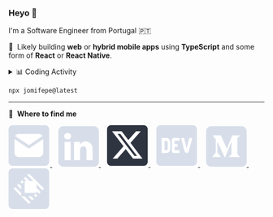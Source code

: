 ### Heyo 👋

I'm a Software Engineer from Portugal 🇵🇹

💙 &nbsp;Likely building **web** or **hybrid mobile apps** using **TypeScript** and some form of **React** or **React Native**.

<details>
<summary>📊 Coding Activity</summary>

### Coding Frequency

<a href="https://wakatime.com">
  <picture>
    <source media="(prefers-color-scheme: dark)" srcset="https://wakatime.com/share/@e43c70f4-aa53-43c9-9aaf-800f002e09d8/5e5ba0ab-6993-4550-bf58-e0f08d623586.svg">
    <source media="(prefers-color-scheme: light)" srcset="https://wakatime.com/share/@e43c70f4-aa53-43c9-9aaf-800f002e09d8/5f4ea6fe-ea86-49f4-a845-8635f008bf21.svg">
    <img alt="Graph showing my coding activity (last year)." src="https://wakatime.com/share/@e43c70f4-aa53-43c9-9aaf-800f002e09d8/5f4ea6fe-ea86-49f4-a845-8635f008bf21.svg">
  </picture>
</a>
  
### Top Languages (all time)

<a href="https://wakatime.com">
  <picture>
    <source media="(prefers-color-scheme: dark)" srcset="https://wakatime.com/share/@e43c70f4-aa53-43c9-9aaf-800f002e09d8/766f1053-54e8-4059-ba44-954d543a9cae.svg">
    <source media="(prefers-color-scheme: light)" srcset="https://wakatime.com/share/@e43c70f4-aa53-43c9-9aaf-800f002e09d8/8b7a2bfd-0c53-49fd-9b9b-426808db2374.svg">
    <img alt="Graph showing my top most used languages of all time." src="https://wakatime.com/share/@e43c70f4-aa53-43c9-9aaf-800f002e09d8/8b7a2bfd-0c53-49fd-9b9b-426808db2374.svg">
  </picture>
</a>

</details>

```bash
npx jomifepe@latest
```

---

💬 &nbsp;**Where to find me**

<a href="mailto:contact@jomifepe.dev">
  <picture>
    <source media="(prefers-color-scheme: dark)" srcset="https://raw.githubusercontent.com/jomifepe/jomifepe/main/assets/email-dark.svg">
    <source media="(prefers-color-scheme: light)" srcset="https://raw.githubusercontent.com/jomifepe/jomifepe/main/assets/email-light.svg">
    <img alt="Email logo" src="https://raw.githubusercontent.com/jomifepe/jomifepe/main/assets/email-light.svg">
  </picture>
</a>
&nbsp;&nbsp;
<a href="https://www.linkedin.com/in/jomifepe">
  <picture>
    <source media="(prefers-color-scheme: dark)" srcset="https://raw.githubusercontent.com/jomifepe/jomifepe/main/assets/linkedin-dark.svg">
    <source media="(prefers-color-scheme: light)" srcset="https://raw.githubusercontent.com/jomifepe/jomifepe/main/assets/linkedin-light.svg">
    <img alt="LinkedIn logo" src="https://raw.githubusercontent.com/jomifepe/jomifepe/main/assets/linkedin-light.svg">
  </picture>
</a>
&nbsp;&nbsp;
<a href="https://x.com/jomifepe">
  <picture>
    <source media="(prefers-color-scheme: dark)" srcset="https://raw.githubusercontent.com/jomifepe/jomifepe/main/assets/x-dark.svg">
    <source media="(prefers-color-scheme: light)" srcset="https://raw.githubusercontent.com/jomifepe/jomifepe/main/assets/x-light.svg">
    <img alt="X logo" src="https://raw.githubusercontent.com/jomifepe/jomifepe/main/assets/x-light.svg">
  </picture>
</a>
&nbsp;&nbsp;
<a href="https://dev.to/jomifepe">
  <picture>
    <source media="(prefers-color-scheme: dark)" srcset="https://raw.githubusercontent.com/jomifepe/jomifepe/main/assets/dev-dark.svg">
    <source media="(prefers-color-scheme: light)" srcset="https://raw.githubusercontent.com/jomifepe/jomifepe/main/assets/dev-light.svg">
    <img alt="Dev logo" src="https://raw.githubusercontent.com/jomifepe/jomifepe/main/assets/dev-light.svg">
  </picture>
</a>
&nbsp;&nbsp;
<a href="https://medium.com/@jomifepe">
  <picture>
    <source media="(prefers-color-scheme: dark)" srcset="https://raw.githubusercontent.com/jomifepe/jomifepe/main/assets/medium-dark.svg">
    <source media="(prefers-color-scheme: light)" srcset="https://raw.githubusercontent.com/jomifepe/jomifepe/main/assets/medium-light.svg">
    <img alt="Medium logo" src="https://raw.githubusercontent.com/jomifepe/jomifepe/main/assets/medium-light.svg">
  </picture>
</a>
&nbsp;&nbsp;
<a href="https://www.raycast.com/jomifepe">
  <picture>
    <source media="(prefers-color-scheme: dark)" srcset="https://raw.githubusercontent.com/jomifepe/jomifepe/main/assets/raycast-dark.svg">
    <source media="(prefers-color-scheme: light)" srcset="https://raw.githubusercontent.com/jomifepe/jomifepe/main/assets/raycast-light.svg">
    <img alt="Raycast logo" src="https://raw.githubusercontent.com/jomifepe/jomifepe/main/assets/raycast-light.svg">
  </picture>
</a>